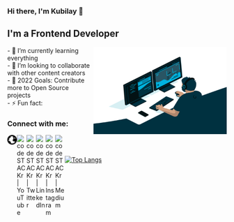 ### Hi there, I'm Kubilay 👋

## I'm a Frontend Developer
<img align="right" height="200" width="306" src="https://github.com/kubilaybzk/kubilaybzk/blob/master/code.gif">
- 🌱 I’m currently learning everything  <br />
- 👯 I’m looking to collaborate with other content creators<br />
- 🥅 2022 Goals: Contribute more to Open Source projects<br />
- ⚡ Fun fact:  


### Connect with me:

[<img align="left" alt="codeSTACKr.com" width="22px" src="https://raw.githubusercontent.com/iconic/open-iconic/master/svg/globe.svg" />][website]
[<img align="left" alt="codeSTACKr | YouTube" width="22px" src="https://cdn.jsdelivr.net/npm/simple-icons@v3/icons/youtube.svg" />][youtube]
[<img align="left" alt="codeSTACKr | Twitter" width="22px" src="https://cdn.jsdelivr.net/npm/simple-icons@v3/icons/twitter.svg" />][twitter]
[<img align="left" alt="codeSTACKr | LinkedIn" width="22px" src="https://cdn.jsdelivr.net/npm/simple-icons@v3/icons/linkedin.svg" />][linkedin]
[<img align="left" alt="codeSTACKr | Instagram" width="22px" src="https://cdn.jsdelivr.net/npm/simple-icons@v3/icons/instagram.svg" />][instagram]
[<img align="left" alt="codeSTACKr | Medium" width="22px" src="https://cdn.jsdelivr.net/npm/simple-icons@3.13.0/icons/medium.svg" />][Medium]
<br />
<br />

[website]: https://kubilaybzk.dev
[twitter]: https://twitter.com/kubilaybzk
[youtube]: https://www.youtube.com/channel/UCVCGRsMBRJJkcIM2mMH_Upw
[instagram]: https://instagram.com/kubilaybzk
[linkedin]: https://www.linkedin.com/in/kubilaybozak/
[Medium]: https://kubilaybozak.medium.com/


<!-- [![Kubilay's GitHub stats](https://github-readme-stats.vercel.app/api?username=kubilaybzk&theme=radical&include_all_commits=boolean&&hide=contribs&show_icons=true)](https://github.com/kubilaybzk/)<br/> -->
[![Top Langs](https://github-readme-stats.vercel.app/api/top-langs/?username=kubilaybzk&layout=compact&theme=radical&langs_count=10&card_width=445&exclude_repo=GameProject,MyDictionary,ClassMethodDemo)](https://github.com/kubilaybzk/)<br>
<!-- [![GitHub Streak](https://github-readme-streak-stats.herokuapp.com?user=kubilaybzk&theme=radical&hide_border=true)](https://git.io/streak-stats) -->
